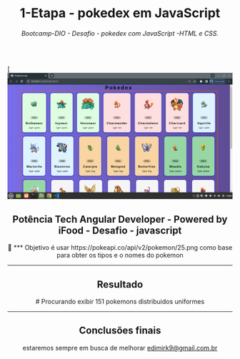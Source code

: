 <h1 align="center">
1-Etapa - pokedex em JavaScript
</h1>

<h6 align="center">Bootcamp-DIO - Desafio - pokedex com JavaScript -HTML e CSS.</h6>
</br>

[![pokedex em JavaScript](img/pokedexAPI.png)

<h2 align="center">Potência Tech Angular Developer - Powered by iFood - Desafio - javascript</h2>

<p align="center">🔗 *** Objetivo é usar https://pokeapi.co/api/v2/pokemon/25.png como base para
obter os tipos e o nomes do pokemon</p>

---

<h2 align="center"> Resultado</h2>

<p align="center"> 
  # Procurando exibir 151 pokemons distribuidos uniformes 
</p> 

---

<h2 align="center"> Conclusões finais</h2>

<p align="center">estaremos sempre em busca de melhorar <a href="edimirk9:edimirk9@gmail.com.br">edimirk9@gmail.com.br</a></p>
